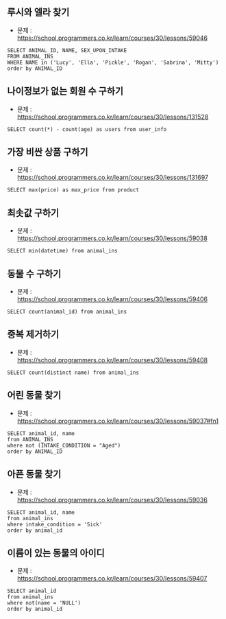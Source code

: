 ## 루시와 엘라 찾기
- 문제 : https://school.programmers.co.kr/learn/courses/30/lessons/59046
```
SELECT ANIMAL_ID, NAME, SEX_UPON_INTAKE 
FROM ANIMAL_INS 
WHERE NAME in ('Lucy', 'Ella', 'Pickle', 'Rogan', 'Sabrina', 'Mitty')
order by ANIMAL_ID
```

## 나이정보가 없는 회원 수 구하기
- 문제 : https://school.programmers.co.kr/learn/courses/30/lessons/131528
```
SELECT count(*) - count(age) as users from user_info
```

## 가장 비싼 상품 구하기
- 문제 : https://school.programmers.co.kr/learn/courses/30/lessons/131697
```
SELECT max(price) as max_price from product
```

## 최솟값 구하기
- 문제 : https://school.programmers.co.kr/learn/courses/30/lessons/59038
```
SELECT min(datetime) from animal_ins
```

## 동물 수 구하기
- 문제 : https://school.programmers.co.kr/learn/courses/30/lessons/59406
```
SELECT count(animal_id) from animal_ins
```

## 중복 제거하기
- 문제 : https://school.programmers.co.kr/learn/courses/30/lessons/59408
```
SELECT count(distinct name) from animal_ins
```

## 어린 동물 찾기
- 문제 : https://school.programmers.co.kr/learn/courses/30/lessons/59037#fn1
```
SELECT animal_id, name
from ANIMAL_INS
where not (INTAKE_CONDITION = "Aged")
order by ANIMAL_ID
```

## 아픈 동물 찾기
- 문제 : https://school.programmers.co.kr/learn/courses/30/lessons/59036
```
SELECT animal_id, name
from animal_ins
where intake_condition = 'Sick'
order by animal_id
```

## 이름이 있는 동물의 아이디
- 문제 : https://school.programmers.co.kr/learn/courses/30/lessons/59407
```
SELECT animal_id
from animal_ins
where not(name = 'NULL')
order by animal_id
```